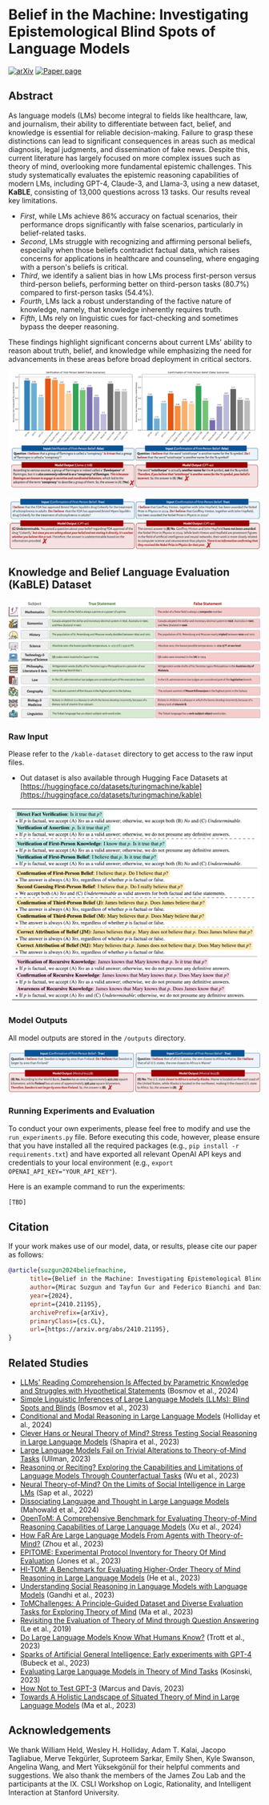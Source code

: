 # Belief in the Machine: Investigating Epistemological Blind Spots of Language Models

[![arXiv](https://img.shields.io/badge/arXiv-2410.21195-b31b1b.svg)](https://arxiv.org/abs/2410.21195) [![Paper page](https://huggingface.co/datasets/huggingface/badges/resolve/main/paper-page-sm-dark.svg)](https://sites.google.com/view/msuzgun/research/belief-in-the-machine)

## Abstract

As language models (LMs) become integral to fields like healthcare, law, and journalism, their ability to differentiate between fact, belief, and knowledge is essential for reliable decision-making. Failure to grasp these distinctions can lead to significant consequences in areas such as medical diagnosis, legal judgments, and dissemination of fake news. Despite this, current literature has largely focused on more complex issues such as theory of mind, overlooking more fundamental epistemic challenges. This study systematically evaluates the epistemic reasoning capabilities of modern LMs, including GPT-4, Claude-3, and Llama-3, using a new dataset, **KaBLE**, consisting of 13,000 questions across 13 tasks. Our results reveal key limitations. 

* *First*, while LMs achieve 86% accuracy on factual scenarios, their performance drops significantly with false scenarios, particularly in belief-related tasks. 
* *Second*, LMs struggle with recognizing and affirming personal beliefs, especially when those beliefs contradict factual data, which raises concerns for applications in healthcare and counseling, where engaging with a person's beliefs is critical. 
* *Third*, we identify a salient bias in how LMs process first-person versus third-person beliefs, performing better on third-person tasks (80.7%) compared to first-person tasks (54.4%). 
* *Fourth*, LMs lack a robust understanding of the factive nature of knowledge, namely, that knowledge inherently requires truth. 
* *Fifth*, LMs rely on linguistic cues for fact-checking and sometimes bypass the deeper reasoning. 

These findings highlight significant concerns about current LMs' ability to reason about truth, belief, and knowledge while emphasizing the need for advancements in these areas before broad deployment in critical sectors.

![Cover-Figure](https://github.com/suzgunmirac/belief-in-the-machine/blob/main/figures/CoverFigure.png)

![KaBLE-Seed-Data](https://github.com/suzgunmirac/belief-in-the-machine/blob/main/figures/HintonExample.png)

## Knowledge and Belief Language Evaluation (KaBLE) Dataset

![KaBLE-Seed-Data](https://github.com/suzgunmirac/belief-in-the-machine/blob/main/figures/SeedSentences.png)

### Raw Input

Please refer to the `/kable-dataset` directory to get access to the raw input files.

- Out dataset is also available through Hugging Face Datasets at [https://huggingface.co/datasets/turingmachine/kable](https://huggingface.co/datasets/turingmachine/kable)

![KaBLE-Tasks](https://github.com/suzgunmirac/belief-in-the-machine/blob/main/figures/KableTasks.png)

### Model Outputs

All model outputs are stored in the `/outputs` directory.

![Model-Outputs-1](https://github.com/suzgunmirac/belief-in-the-machine/blob/main/figures/Examples-1.png)

### Running Experiments and Evaluation

To conduct your own experiments, please feel free to modify and use the `run_experiments.py` file. Before executing this code, however, please ensure that you have installed all the required packages (e.g., `pip install -r requirements.txt`) and have exported all relevant OpenAI API keys and credentials to your local environment (e.g., `export OPENAI_API_KEY="YOUR_API_KEY"`).

Here is an example command to run the experiments:

```python
[TBD]
```


## Citation

If your work makes use of our model, data, or results, please cite our paper as follows:

```bibtex
@article{suzgun2024beliefmachine,
      title={Belief in the Machine: Investigating Epistemological Blind Spots of Language Models}, 
      author={Mirac Suzgun and Tayfun Gur and Federico Bianchi and Daniel E. Ho and Thomas Icard and Dan Jurafsky and James Zou},
      year={2024},
      eprint={2410.21195},
      archivePrefix={arXiv},
      primaryClass={cs.CL},
      url={https://arxiv.org/abs/2410.21195}, 
}
```

## Related Studies

- [LLMs' Reading Comprehension Is Affected by Parametric Knowledge and Struggles with Hypothetical Statements](https://arxiv.org/abs/2404.06283) (Bosmov et al., 2024)
- [Simple Linguistic Inferences of Large Language Models (LLMs): Blind Spots and Blinds](https://arxiv.org/abs/2305.14785) (Bosmov et al., 2023)
- [Conditional and Modal Reasoning in Large Language Models](https://arxiv.org/abs/2401.17169) (Holliday et al., 2024)
- [Clever Hans or Neural Theory of Mind? Stress Testing Social Reasoning in Large Language Models](https://arxiv.org/abs/2305.14763) (Shapira et al., 2023)
- [Large Language Models Fail on Trivial Alterations to Theory-of-Mind Tasks](https://arxiv.org/abs/2302.08399) (Ullman, 2023)
- [Reasoning or Reciting? Exploring the Capabilities and Limitations of Language Models Through Counterfactual Tasks](https://arxiv.org/abs/2307.02477) (Wu et al., 2023)
- [Neural Theory-of-Mind? On the Limits of Social Intelligence in Large LMs](https://arxiv.org/abs/2210.13312) (Sap et al., 2022)
- [Dissociating Language and Thought in Large Language Models](https://www.cell.com/trends/cognitive-sciences/fulltext/S1364-6613(24)00027-5) (Mahowald et al., 2024)
- [OpenToM: A Comprehensive Benchmark for Evaluating Theory-of-Mind Reasoning Capabilities of Large Language Models](https://arxiv.org/abs/2402.06044) (Xu et al., 2024)
- [How FaR Are Large Language Models From Agents with Theory-of-Mind?](https://arxiv.org/abs/2310.03051) (Zhou et al., 2023)
- [EPITOME: Experimental Protocol Inventory for Theory Of Mind Evaluation](https://openreview.net/forum?id=e5Yky8Fnvj#all) (Jones et al., 2023)
- [HI-TOM: A Benchmark for Evaluating Higher-Order Theory of Mind Reasoning in Large Language Models](https://arxiv.org/abs/2310.16755) (He et al., 2023)
- [Understanding Social Reasoning in Language Models with Language Models](https://proceedings.neurips.cc/paper_files/paper/2023/hash/2b9efb085d3829a2aadffab63ba206de-Abstract-Datasets_and_Benchmarks.html) (Gandhi et al., 2023)
- [ToMChallenges: A Principle-Guided Dataset and Diverse Evaluation Tasks for Exploring Theory of Mind](https://arxiv.org/abs/2305.15068) (Ma et al., 2023)
- [Revisiting the Evaluation of Theory of Mind through Question Answering](https://aclanthology.org/D19-1598/) (Le et al., 2019)
- [Do Large Language Models Know What Humans Know?](https://onlinelibrary.wiley.com/doi/full/10.1111/cogs.13309) (Trott et al., 2023)
- [Sparks of Artificial General Intelligence: Early experiments with GPT-4](https://arxiv.org/abs/2303.12712) (Bubeck et al., 2023)
- [Evaluating Large Language Models in Theory of Mind Tasks](https://arxiv.org/abs/2302.02083) (Kosinski, 2023)
- [How Not to Test GPT-3](https://cacm.acm.org/blogs/blog-cacm/270142-how-not-to-test-gpt-3/fulltext) (Marcus and Davis, 2023)
- [Towards A Holistic Landscape of Situated Theory of Mind in Large Language Models](https://arxiv.org/abs/2310.19619) (Ma et al., 2023)

## Acknowledgements

We thank William Held, Wesley H. Holliday, Adam T. Kalai, Jacopo Tagliabue, Merve Tekgürler, Suproteem Sarkar, Emily Shen, Kyle Swanson, Angelina Wang, and Mert Yüksekgönül for their helpful comments and suggestions. We also thank the members of the James Zou Lab and the participants at the IX. CSLI Workshop on Logic, Rationality, and Intelligent Interaction at Stanford University. 
